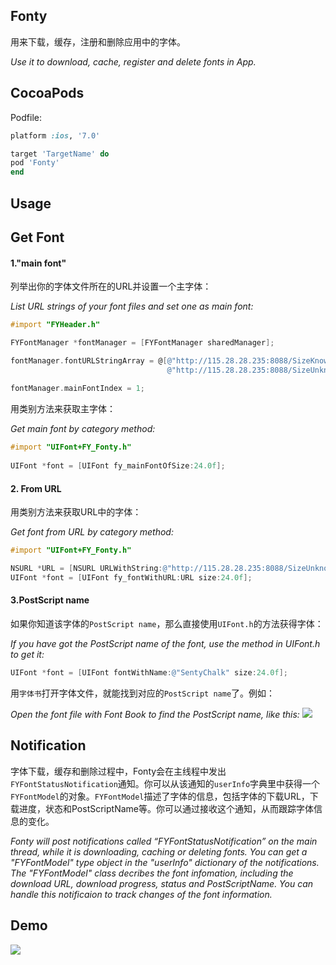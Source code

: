 ## Fonty
用来下载，缓存，注册和删除应用中的字体。

*Use it to download, cache, register and delete fonts in App.*

## CocoaPods
Podfile:
```ruby
platform :ios, '7.0'

target 'TargetName' do
pod 'Fonty'
end
```

## Usage
## Get Font

#### 1."main font"

列举出你的字体文件所在的URL并设置一个主字体：

*List URL strings of your font files and set one as main font:*

```objective-c
#import "FYHeader.h"

FYFontManager *fontManager = [FYFontManager sharedManager];

fontManager.fontURLStringArray = @[@"http://115.28.28.235:8088/SizeKnownFont.ttf", 
                                   @"http://115.28.28.235:8088/SizeUnknownFont.ttf"]; 
                                                                                                                  
fontManager.mainFontIndex = 1;
```
    	
用类别方法来获取主字体：

*Get main font by category method:*

```objective-c
#import "UIFont+FY_Fonty.h"
	
UIFont *font = [UIFont fy_mainFontOfSize:24.0f];
```
    	
#### 2. From URL
用类别方法来获取URL中的字体：

*Get font from URL by category method:*


```objective-c
#import "UIFont+FY_Fonty.h"

NSURL *URL = [NSURL URLWithString:@"http://115.28.28.235:8088/SizeUnknownFont.ttf"];
UIFont *font = [UIFont fy_fontWithURL:URL size:24.0f];
```



#### 3.PostScript name

如果你知道该字体的`PostScript name`，那么直接使用`UIFont.h`的方法获得字体：

*If you have got the PostScript name of the font, use the method in UIFont.h to get it:*


```objective-c
UIFont *font = [UIFont fontWithName:@"SentyChalk" size:24.0f];
```

用`字体书`打开字体文件，就能找到对应的`PostScript name`了。例如：

*Open the font file with Font Book to find the PostScript name, like this:*
![](https://github.com/s2mh/Fonty/raw/master/Screenshot/FindPostScriptNameInFontBook.png)


## Notification

字体下载，缓存和删除过程中，Fonty会在主线程中发出`FYFontStatusNotification`通知。你可以从该通知的`userInfo`字典里中获得一个`FYFontModel`的对象。`FYFontModel`描述了字体的信息，包括字体的下载URL，下载进度，状态和PostScriptName等。你可以通过接收这个通知，从而跟踪字体信息的变化。

*Fonty will post notifications called “FYFontStatusNotification” on the main thread, while it is downloading, caching or deleting fonts. You can get a "FYFontModel" type object in the "userInfo" dictionary of the notifications. The "FYFontModel" class decribes the font infomation, including the download URL, download progress, status and PostScriptName. You can handle this notificaion to track changes of the font information.*

## Demo

![](https://github.com/s2mh/Fonty/raw/master/Screenshot/Fonty-Demo.gif)
